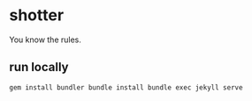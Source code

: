 # shotter
You know the rules.

## run locally

``
gem install bundler
bundle install
bundle exec jekyll serve
``
